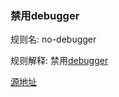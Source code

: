 ### 禁用debugger
规则名: no-debugger

规则解释: 禁用[debugger](https://developer.mozilla.org/zh-CN/docs/Web/JavaScript/Reference/Statements/debugger)

[源地址](http://eslint.org/docs/rules/no-debugger)